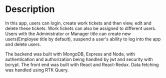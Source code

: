 # Description
In this app, users can login, create work tickets and then view, edit and delete these tickets. Work tickets can also be assigned to different users. Users with the Administrator or Manager title can create new users(Employee title by default), suspend a user's ability to log into the app and delete users.

The backend was built with MongoDB, Express and Node, with authentication and authorization being handled by jwt and security with bcrypt. The front end was built with React and React-Redux. Data fetching was handled using RTK Query.
